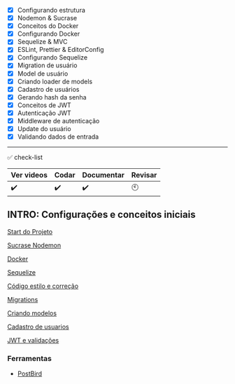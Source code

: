 - [x] Configurando estrutura
- [x] Nodemon & Sucrase
- [x] Conceitos do Docker
- [x] Configurando Docker
- [x] Sequelize & MVC
- [X] ESLint, Prettier & EditorConfig
- [x] Configurando Sequelize
- [x] Migration de usuário
- [x] Model de usuário
- [x] Criando loader de models
- [x] Cadastro de usuários
- [x] Gerando hash da senha
- [x] Conceitos de JWT
- [x] Autenticação JWT
- [x] Middleware de autenticação
- [x] Update do usuário
- [x] Validando dados de entrada

---

:white_check_mark: check-list

Ver videos | Codar | Documentar| Revisar
-----------|-------|-----------|---------
:heavy_check_mark:| :heavy_check_mark:|:heavy_check_mark:|:clock10:

## INTRO: Configurações e conceitos iniciais
[Start do Projeto](https://github.com/gislainejessica/Course-GoStack-9/tree/master/modulo2/docs/iniciar.md)

[Sucrase Nodemon](https://github.com/gislainejessica/Course-GoStack-9/tree/master/modulo2/docs/sucrase-nodemon.md)

[Docker](https://github.com/gislainejessica/Course-GoStack-9/tree/master/modulo2/docs/docker.md)

[Sequelize](https://github.com/gislainejessica/Course-GoStack-9/tree/master/modulo2/docs/sequelize.md)

[Código estilo e correção](https://github.com/gislainejessica/Course-GoStack-9/tree/master/modulo2/docs/config-code.md)

[Migrations](https://github.com/gislainejessica/Course-GoStack-9/tree/master/modulo2/docs/migrations.md)

[Criando modelos](https://github.com/gislainejessica/Course-GoStack-9/tree/master/modulo2/docs/config-connection.md)

[Cadastro de usuarios](https://github.com/gislainejessica/Course-GoStack-9/tree/master/modulo2/docs/cadastro.md)

[JWT e validações](https://github.com/gislainejessica/Course-GoStack-9/tree/master/modulo2/docs/jwt.md)

### Ferramentas
- [PostBird](https://snapcraft.io/postbird)


